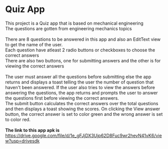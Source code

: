 # Quiz App
This project is a Quiz app that is based on mechanical engineering <br>
The questions are gotten from engineering mechanics topics<br>
<br>There are 8 questions to be answered in this app and also an EditText view to get the name of the user. <br>
Each question have atleast 2 radio buttons or checkboxes to choose the correct answers<br>
There are also two buttons, one for submitting answers and the other is for viewing the correct answers <br>
<br>The user must answer all the questions before submitting else the app returns and displays a toast telling the user the number of question that haven't been answered. 
If the user also tries to view the answers before answering the questions, the app returns and prompts the user to answer the questions first before viewing the correct answers. <br>
The submit button calculates the correct answers over the total questions and then displays a toast showing the scores. 
On clicking the View answer button, the correct answer is set to color green and the wrong answer is set to color red. <br>
<br> <b>The link to this app apk is </b> https://drive.google.com/file/d/1e_gFJjDX3Ujp62D8Fuc9wr2hevN41vK6/view?usp=drivesdk
